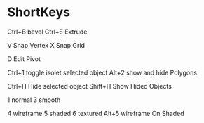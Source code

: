 # ShortKeys

Ctrl+B   bevel
Ctrl+E    Extrude

V   Snap Vertex
X   Snap Grid

D   Edit Pivot

Ctrl+1    toggle isolet selected object
Alt+2   show and hide Polygons

Ctrl+H    Hide selected object
Shift+H   Show Hided Objects

1   normal
3   smooth

4   wireframe
5   shaded
6   textured
Alt+5   wireframe On Shaded
